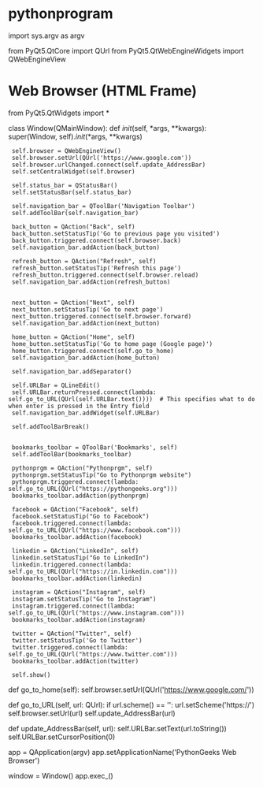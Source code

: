 # pythonprogram
import sys.argv as argv 

from PyQt5.QtCore import QUrl
from PyQt5.QtWebEngineWidgets import QWebEngineView
#                                 Web Browser (HTML Frame)
from PyQt5.QtWidgets import *

class Window(QMainWindow):
  def _init_(self, *args, **kwargs):
     super(Window, self)._init_(*args, **kwargs)
     
     self.browser = QWebEngineView()
     self.browser.setUrl(QUrl('https://www.google.com'))
     self.browser.urlChanged.connect(self.update_AddressBar)
     self.setCentralWidget(self.browser)

     self.status_bar = QStatusBar()
     self.setStatusBar(self.status_bar)

     self.navigation_bar = QToolBar('Navigation Toolbar')
     self.addToolBar(self.navigation_bar)

     back_button = QAction("Back", self)
     back_button.setStatusTip('Go to previous page you visited')
     back_button.triggered.connect(self.browser.back)
     self.navigation_bar.addAction(back_button)

     refresh_button = QAction("Refresh", self)
     refresh_button.setStatusTip('Refresh this page')
     refresh_button.triggered.connect(self.browser.reload)
     self.navigation_bar.addAction(refresh_button)


     next_button = QAction("Next", self)
     next_button.setStatusTip('Go to next page')
     next_button.triggered.connect(self.browser.forward)
     self.navigation_bar.addAction(next_button)

     home_button = QAction("Home", self)
     home_button.setStatusTip('Go to home page (Google page)')
     home_button.triggered.connect(self.go_to_home)
     self.navigation_bar.addAction(home_button)

     self.navigation_bar.addSeparator()

     self.URLBar = QLineEdit()
     self.URLBar.returnPressed.connect(lambda: self.go_to_URL(QUrl(self.URLBar.text())))  # This specifies what to do when enter is pressed in the Entry field
     self.navigation_bar.addWidget(self.URLBar)

     self.addToolBarBreak()

     
     bookmarks_toolbar = QToolBar('Bookmarks', self)
     self.addToolBar(bookmarks_toolbar)

     pythonprgm = QAction("Pythonprgm", self)
     pythonprgm.setStatusTip("Go to Pythonprgm website")
     pythonprgm.triggered.connect(lambda: self.go_to_URL(QUrl("https://pythongeeks.org")))
     bookmarks_toolbar.addAction(pythonprgm)

     facebook = QAction("Facebook", self)
     facebook.setStatusTip("Go to Facebook")
     facebook.triggered.connect(lambda: self.go_to_URL(QUrl("https://www.facebook.com")))
     bookmarks_toolbar.addAction(facebook)

     linkedin = QAction("LinkedIn", self)
     linkedin.setStatusTip("Go to LinkedIn")
     linkedin.triggered.connect(lambda: self.go_to_URL(QUrl("https://in.linkedin.com")))
     bookmarks_toolbar.addAction(linkedin)

     instagram = QAction("Instagram", self)
     instagram.setStatusTip("Go to Instagram")
     instagram.triggered.connect(lambda: self.go_to_URL(QUrl("https://www.instagram.com")))
     bookmarks_toolbar.addAction(instagram)

     twitter = QAction("Twitter", self)
     twitter.setStatusTip('Go to Twitter')
     twitter.triggered.connect(lambda: self.go_to_URL(QUrl("https://www.twitter.com")))
     bookmarks_toolbar.addAction(twitter)

     self.show()

  def go_to_home(self):
     self.browser.setUrl(QUrl('https://www.google.com/'))

  def go_to_URL(self, url: QUrl):
     if url.scheme() == '':
        url.setScheme('https://')
     self.browser.setUrl(url)
     self.update_AddressBar(url)

  def update_AddressBar(self, url):
     self.URLBar.setText(url.toString())
     self.URLBar.setCursorPosition(0)


app = QApplication(argv)
app.setApplicationName('PythonGeeks Web Browser')

window = Window()
app.exec_()
